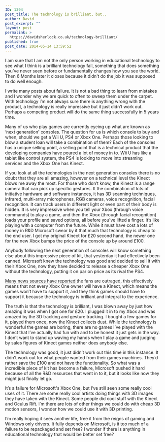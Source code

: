 ```yaml
---
ID: 1394
post_title: The technology is brilliant, but..
author: David
post_excerpt: ""
layout: post
permalink: >
  https://davidsherlock.co.uk/technology-brilliant/
published: true
post_date: 2014-05-14 13:59:52
---
```

I am sure that I am not the only person working in educational technology to see what I think is a brilliant technology fail, something that does something you’ve never seen before or fundamentally changes how you see the world. Then 6 Months later it closes because it didn't do the job it was supposed to do well enough.

I write many posts about failure. It is not a bad thing to learn from mistakes and I wonder why we are quick to often to sweep them under the carpet. With technology I’m not always sure there is anything wrong with the product, a technology is really impressive but it just didn’t work out. Perhaps a competing product will do the same thing successfully in 5 years time.

Many of us who play games are currently eyeing up what are known as ‘next generation' consoles. The question for us is which console to buy and when, should we get a Wii U, PS4 or Xbox One. Perhaps those looking to blow a student loan will take a combination of them? Each of the consoles has a unique selling point, a selling point that is a technical product that the developing companies have poured a lot of money in to. Wii U has like a tablet like control system, the PS4 is looking to move into streaming services and the Xbox One has Kinect.

If you look at all the technologies in the next generation consoles there is no doubt that they are all amazing, however on a technical level the Kinect blows me away the most. For those who don’t know, the Kinect is a range camera that can pick up specific gestures. It the combination of lots of initiative hardware and software instances, it has 3D scanning techniques, infrared, multi-array microphones, RGB cameras, voice recognition, facial recognition. It can track users in different light or even part of their body is hidden. It is very impressive when you tell your Xbox (through voice commands) to play a game, and then the Xbox (through facial recognition) loads your profile and saved options, all before you've lifted a finger. It’s like playing with a computer from the future. While it must have cost a lots of money in R&amp;D Microsoft swear by it that much that technology is cheap to the end user. I got my original Kinect for £20 second hand, the newer one for the new Xbox bumps the price of the console up by around £100.

Anybody following the next generation of consoles will know something else about this impressive piece of kit, that yesterday it had effectively been canned. Microsoft knew the technology was good and decided to sell it with their Xbox One, now they have decided to release a cheaper Xbox One without the technology, putting it on par on price as its rival the PS4.

<a href="http://news.sky.com/story/1261181/fans-anger-as-xbox-one-drops-kinect-feature">Many news sources have reported </a>the fans are outraged, this effectively means that not every Xbox One owner will have a Kinect, which means the games won’t have to support it, and they think games should have to support it because the technology is brilliant and integral to the experience.

The truth is that the technology is brilliant, I was blown away by just how amazing it was when I got one for £20. I plugged it in to my Xbox and was amazed by the 3D tracking and gesture tracking. I bought a few games for it, played them once, now the Kinect collects dust. While the technology is wonderful the games are boring, there are no games I’ve played with the Kinect that I’ve actually had fun with and to be honest it just gets in the way. I don’t want to stand up waving my hands when I play a game and judging by sales figures of Kinect games neither does anybody else.

The technology was good, it just didn’t work out this time in this instance. It didn’t work out for what people wanted from their games machines. They’d rather save the £100 and not have the functionality. So what was a incredible piece of kit has become a failure, Microsoft pushed it hard because of all the R&amp;D resources that went in to it, but it looks like now they might just finally let go.

It’s a failure for Microsoft's Xbox One, but I’ve still seen some really cool uses of it. There are some really cool artists doing things with 3D images they have taken with the Kinect. Some people did cool stuff with the Kinect and Oculus Rift. I’m there are lots of other things we could do with cheap 3D motion sensors, I wonder how we could use it with 3D printing.

I’m really hoping it sees another life, free it from the reigns of gaming and Windows only drivers. It fully depends on Microsoft, is it too much of a failure to be repackaged and set free? I wonder if there is anything in educational technology that would be better set free?